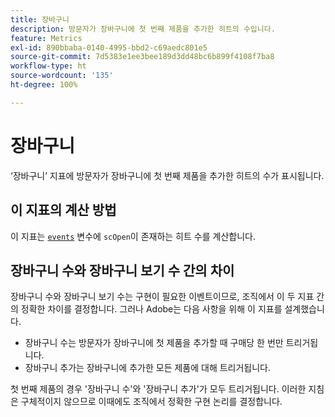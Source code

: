 ```yaml
---
title: 장바구니
description: 방문자가 장바구니에 첫 번째 제품을 추가한 히트의 수입니다.
feature: Metrics
exl-id: 890bbaba-0140-4995-bbd2-c69aedc801e5
source-git-commit: 7d5383e1ee3bee189d3dd48bc6b899f4108f7ba8
workflow-type: ht
source-wordcount: '135'
ht-degree: 100%

---
```


# 장바구니

‘장바구니’ 지표에 방문자가 장바구니에 첫 번째 제품을 추가한 히트의 수가 표시됩니다.

## 이 지표의 계산 방법

이 지표는 [`events`](/help/implement/vars/page-vars/events/events-overview.md) 변수에 `scOpen`이 존재하는 히트 수를 계산합니다.

## 장바구니 수와 장바구니 보기 수 간의 차이

장바구니 수와 장바구니 보기 수는 구현이 필요한 이벤트이므로, 조직에서 이 두 지표 간의 정확한 차이를 결정합니다. 그러나 Adobe는 다음 사항을 위해 이 지표를 설계했습니다.

* 장바구니 수는 방문자가 장바구니에 첫 제품을 추가할 때 구매당 한 번만 트리거됩니다.
* 장바구니 추가는 장바구니에 추가한 모든 제품에 대해 트리거됩니다.

첫 번째 제품의 경우 &#39;장바구니 수&#39;와 &#39;장바구니 추가&#39;가 모두 트리거됩니다. 이러한 지침은 구체적이지 않으므로 이때에도 조직에서 정확한 구현 논리를 결정합니다.
